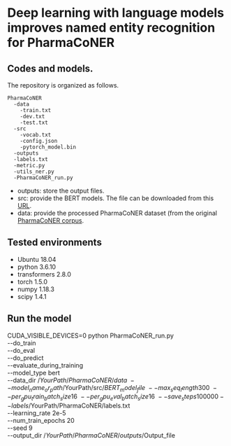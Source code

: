 # Deep learning with language models improves named entity recognition for PharmaCoNER

## Codes and models.
The repository is organized as follows.

```
PharmaCoNER
  -data
    -train.txt
    -dev.txt
    -test.txt
  -src
    -vocab.txt
    -config.json
    -pytorch_model.bin
  -outputs
  -labels.txt
  -metric.py
  -utils_ner.py
  -PharmaCoNER_run.py
```

* outputs: store the output files.
* src: provide the BERT models. The file can be downloaded from this [URL](https://drive.google.com/drive/folders/1dwz7vexVsuj6swYr0Mdk7cNazp0IuG7Y?usp=sharing).
* data: provide the processed PharmaCoNER dataset (from the original [PharmaCoNER corpus](https://drive.google.com/drive/folders/1imuqrdy3BNazz0Lq7kTpjnLD3QB1QLfa?usp=sharing).


## Tested environments ##

* Ubuntu                    18.04
* python                    3.6.10
* transformers              2.8.0
* torch                     1.5.0
* numpy                     1.18.3
* scipy                     1.4.1

## Run the model ##

CUDA_VISIBLE_DEVICES=0 python PharmaCoNER_run.py\
--do_train   \
--do_eval    \
--do_predict   \
--evaluate_during_training   \
--model_type bert   \
--data_dir /$YourPath/PharmaCoNER/data   \
--model_name_or_path /$YourPath/src/$BERT_model_file   \
--max_seq_length 300   \
--per_gpu_train_batch_size 16   \
--per_gpu_eval_batch_size 16   \
--save_steps 100000    
--labels /$YourPath/PharmaCoNER/labels.txt    
--learning_rate 2e-5   
--num_train_epochs 20   
--seed 9  
--output_dir /$YourPath/PharmaCoNER/outputs/$Output_file
